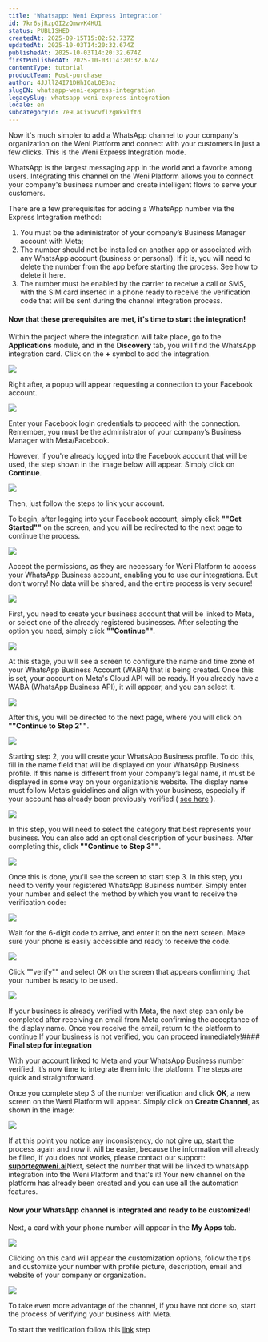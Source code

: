 ```yaml
---
title: 'Whatsapp: Weni Express Integration'
id: 7kr6sjRzpGI2zQmwvK4HU1
status: PUBLISHED
createdAt: 2025-09-15T15:02:52.737Z
updatedAt: 2025-10-03T14:20:32.674Z
publishedAt: 2025-10-03T14:20:32.674Z
firstPublishedAt: 2025-10-03T14:20:32.674Z
contentType: tutorial
productTeam: Post-purchase
author: 4JJllZ4I71DHhIOaLOE3nz
slugEN: whatsapp-weni-express-integration
legacySlug: whatsapp-weni-express-integration
locale: en
subcategoryId: 7e9LaCixVcvflzgWkxlftd
---
```


Now it's much simpler to add a WhatsApp channel to your company's organization on the Weni Platform and connect with your customers in just a few clicks. This is the Weni Express Integration mode.

WhatsApp is the largest messaging app in the world and a favorite among users. Integrating this channel on the Weni Platform allows you to connect your company's business number and create intelligent flows to serve your customers.

There are a few prerequisites for adding a WhatsApp number via the Express Integration method:

1. You must be the administrator of your company’s Business Manager account with Meta;
2. The number should not be installed on another app or associated with any WhatsApp account (business or personal). If it is, you will need to delete the number from the app before starting the process. See how to delete it here.
3. The number must be enabled by the carrier to receive a call or SMS, with the SIM card inserted in a phone ready to receive the verification code that will be sent during the channel integration process.

#### **Now that these prerequisites are met, it's time to start the integration!**

Within the project where the integration will take place, go to the **Applications** module, and in the **Discovery** tab, you will find the WhatsApp integration card. Click on the **\+** symbol to add the integration.

![](https://raw.githubusercontent.com/vtexdocs/help-center-content/refs/heads/main/docs/en/tutorials/weni-by-vtex/integrations/whatsapp-weni-express-integration_1.png)

Right after, a popup will appear requesting a connection to your Facebook account.

![](https://raw.githubusercontent.com/vtexdocs/help-center-content/refs/heads/main/docs/en/tutorials/weni-by-vtex/integrations/whatsapp-weni-express-integration_2.png)

Enter your Facebook login credentials to proceed with the connection. Remember, you must be the administrator of your company’s Business Manager with Meta/Facebook.

However, if you're already logged into the Facebook account that will be used, the step shown in the image below will appear. Simply click on **Continue**.

![](https://raw.githubusercontent.com/vtexdocs/help-center-content/refs/heads/main/docs/en/tutorials/weni-by-vtex/integrations/whatsapp-weni-express-integration_3.png)

Then, just follow the steps to link your account.

To begin, after logging into your Facebook account, simply click **""Get Started""** on the screen, and you will be redirected to the next page to continue the process.

![](https://raw.githubusercontent.com/vtexdocs/help-center-content/refs/heads/main/docs/en/tutorials/weni-by-vtex/integrations/whatsapp-weni-express-integration_4.png)

Accept the permissions, as they are necessary for Weni Platform to access your WhatsApp Business account, enabling you to use our integrations. But don’t worry! No data will be shared, and the entire process is very secure!

![](https://raw.githubusercontent.com/vtexdocs/help-center-content/refs/heads/main/docs/en/tutorials/weni-by-vtex/integrations/whatsapp-weni-express-integration_5.png)

First, you need to create your business account that will be linked to Meta, or select one of the already registered businesses. After selecting the option you need, simply click **""Continue""**.

![](https://raw.githubusercontent.com/vtexdocs/help-center-content/refs/heads/main/docs/en/tutorials/weni-by-vtex/integrations/whatsapp-weni-express-integration_6.png)

At this stage, you will see a screen to configure the name and time zone of your WhatsApp Business Account (WABA) that is being created. Once this is set, your account on Meta's Cloud API will be ready. If you already have a WABA (WhatsApp Business API), it will appear, and you can select it.

![](https://raw.githubusercontent.com/vtexdocs/help-center-content/refs/heads/main/docs/en/tutorials/weni-by-vtex/integrations/whatsapp-weni-express-integration_7.png)

After this, you will be directed to the next page, where you will click on **""Continue to Step 2""**.

![](https://raw.githubusercontent.com/vtexdocs/help-center-content/refs/heads/main/docs/en/tutorials/weni-by-vtex/integrations/whatsapp-weni-express-integration_8.png)

Starting step 2, you will create your WhatsApp Business profile. To do this, fill in the name field that will be displayed on your WhatsApp Business profile. If this name is different from your company’s legal name, it must be displayed in some way on your organization’s website. The display name must follow Meta’s guidelines and align with your business, especially if your account has already been previously verified ( [see here](https://www.facebook.com/business/help/338047025165344#display-name-guidelines) ).

![](https://raw.githubusercontent.com/vtexdocs/help-center-content/refs/heads/main/docs/en/tutorials/weni-by-vtex/integrations/whatsapp-weni-express-integration_9.png)

In this step, you will need to select the category that best represents your business. You can also add an optional description of your business. After completing this, click **""Continue to Step 3""**.

![](https://raw.githubusercontent.com/vtexdocs/help-center-content/refs/heads/main/docs/en/tutorials/weni-by-vtex/integrations/whatsapp-weni-express-integration_10.png)

Once this is done, you'll see the screen to start step 3\. In this step, you need to verify your registered WhatsApp Business number. Simply enter your number and select the method by which you want to receive the verification code:

![](https://raw.githubusercontent.com/vtexdocs/help-center-content/refs/heads/main/docs/en/tutorials/weni-by-vtex/integrations/whatsapp-weni-express-integration_11.png)

Wait for the 6-digit code to arrive, and enter it on the next screen. Make sure your phone is easily accessible and ready to receive the code.

![](https://raw.githubusercontent.com/vtexdocs/help-center-content/refs/heads/main/docs/en/tutorials/weni-by-vtex/integrations/whatsapp-weni-express-integration_12.png)

Click ""verify"" and select OK on the screen that appears confirming that your number is ready to be used.

![](https://raw.githubusercontent.com/vtexdocs/help-center-content/refs/heads/main/docs/en/tutorials/weni-by-vtex/integrations/whatsapp-weni-express-integration_13.png)

If your business is already verified with Meta, the next step can only be completed after receiving an email from Meta confirming the acceptance of the display name. Once you receive the email, return to the platform to continue.If your business is not verified, you can proceed immediately!#### **Final step for integration**

With your account linked to Meta and your WhatsApp Business number verified, it’s now time to integrate them into the platform. The steps are quick and straightforward.

Once you complete step 3 of the number verification and click **OK**, a new screen on the Weni Platform will appear. Simply click on **Create Channel**, as shown in the image:

![](https://raw.githubusercontent.com/vtexdocs/help-center-content/refs/heads/main/docs/en/tutorials/weni-by-vtex/integrations/whatsapp-weni-express-integration_14.png)

If at this point you notice any inconsistency, do not give up, start the process again and now it will be easier, because the information will already be filled, if you does not works, please contact our support: **suporte@weni.ai**Next, select the number that will be linked to whatsApp integration into the Weni Platform and that's it! Your new channel on the platform has already been created and you can use all the automation features.

#### **Now your WhatsApp channel is integrated and ready to be customized!**

Next, a card with your phone number will appear in the **My Apps** tab.

![](https://raw.githubusercontent.com/vtexdocs/help-center-content/refs/heads/main/docs/en/tutorials/weni-by-vtex/integrations/whatsapp-weni-express-integration_15.png)

Clicking on this card will appear the customization options, follow the tips and customize your number with profile picture, description, email and website of your company or organization.

![](https://raw.githubusercontent.com/vtexdocs/help-center-content/refs/heads/main/docs/en/tutorials/weni-by-vtex/integrations/whatsapp-weni-express-integration_16.png)

To take even more advantage of the channel, if you have not done so, start the process of verifying your business with Meta.

To start the verification follow this [link](https://ilhasoft.helpdocs.io/l/en/channels/how-to-verify-my-business) step

